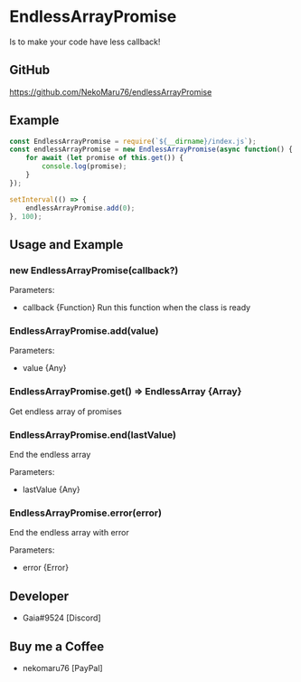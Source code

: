 # EndlessArrayPromise
Is to make your code have less callback!

## GitHub
https://github.com/NekoMaru76/endlessArrayPromise

## Example
```js
const EndlessArrayPromise = require(`${__dirname}/index.js`);
const endlessArrayPromise = new EndlessArrayPromise(async function() {
	for await (let promise of this.get()) {
		console.log(promise);
	}
});

setInterval(() => {
	endlessArrayPromise.add(0);
}, 100);
```

## Usage and Example

### new EndlessArrayPromise(callback?)

Parameters:
- callback {Function}
	Run this function when the class is ready
	
### EndlessArrayPromise.add(value)

Parameters:
- value {Any}
	
### EndlessArrayPromise.get() => EndlessArray {Array<Promise>}

Get endless array of promises

### EndlessArrayPromise.end(lastValue)

End the endless array

Parameters:
- lastValue {Any}

### EndlessArrayPromise.error(error)

End the endless array with error

Parameters:
- error {Error}

## Developer
- Gaia#9524 [Discord]

## Buy me a Coffee
- nekomaru76 [PayPal]